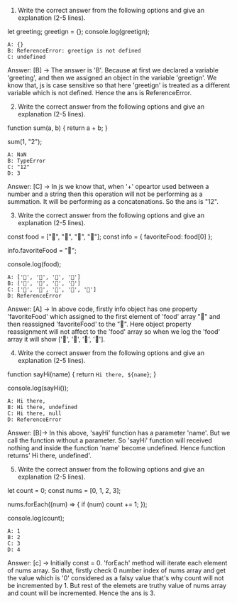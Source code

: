 1. Write the correct answer from the following options and give an explanation (2-5 lines).

let greeting;
greetign = {};
console.log(greetign);

    A: {}
    B: ReferenceError: greetign is not defined
    C: undefined

Answer: [B] -> The answer is 'B'. Because at first we declared a variable 'greeting', and then we assigned an object in the variable 'greetign'. We know that, js is case sensitive so that here 'greetign' is treated as a different variable which is not defined. Hence the ans is ReferenceError.

2. Write the correct answer from the following options and give an explanation (2-5 lines).

function sum(a, b) {
  return a + b;
}

sum(1, "2");

    A: NaN
    B: TypeError
    C: "12"
    D: 3

Answer: [C] -> In js we know that, when '+' opeartor used between a number and a string then this operation will not be performing as a summation. It will be performing as a concatenations. So the ans is "12".

3. Write the correct answer from the following options and give an explanation (2-5 lines).

const food = ["🍕", "🍫", "🥑", "🍔"];
const info = { favoriteFood: food[0] };

info.favoriteFood = "🍝";

console.log(food);

    A: ['🍕', '🍫', '🥑', '🍔']
    B: ['🍝', '🍫', '🥑', '🍔']
    C: ['🍝', '🍕', '🍫', '🥑', '🍔']
    D: ReferenceError

Answer: [A] -> In above code, firstly info object has one property 'favoriteFood' which assigned to the first element of 'food' array "🍕" and then reassigned 'favoriteFood' to the "🍝". Here object property reassignment will not affect to the 'food' array so when we log the 'food' array it will show  ['🍕', '🍫', '🥑', '🍔'].


4. Write the correct answer from the following options and give an explanation (2-5 lines).

function sayHi(name) {
  return `Hi there, ${name}`;
}

console.log(sayHi());

    A: Hi there,
    B: Hi there, undefined
    C: Hi there, null
    D: ReferenceError

Answer: [B]-> In this above, 'sayHi' function has a parameter 'name'. But we call the function without a parameter. So 'sayHi' function will received nothing and inside the function 'name' become undefined. Hence function returns' Hi there, undefined'.


5. Write the correct answer from the following options and give an explanation (2-5 lines).

let count = 0;
const nums = [0, 1, 2, 3];

nums.forEach((num) => {
  if (num) count += 1;
});

console.log(count);

    A: 1
    B: 2
    C: 3
    D: 4

Answer: [c] -> Initially const = 0. 'forEach' method will iterate each element of nums array. So that, firstly check 0 number index of nums array and get the value which is '0' considered as a falsy value that's why count will not be incremented by 1. But rest of the elemets are truthy value of nums array and count will be incremented. Hence the ans is 3.